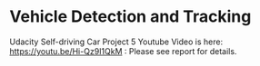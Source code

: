 # Vehicle Detection and Tracking
Udacity Self-driving Car Project 5
Youtube Video is here: https://youtu.be/Hi-Qz9I1QkM : Please see report for details.

